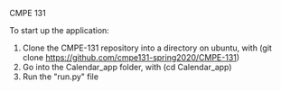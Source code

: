 CMPE 131


To start up the application:
1) Clone the CMPE-131 repository into a directory on ubuntu, with
    (git clone https://github.com/cmpe131-spring2020/CMPE-131)
2) Go into the Calendar_app folder, with (cd Calendar_app)
3) Run the "run.py" file
